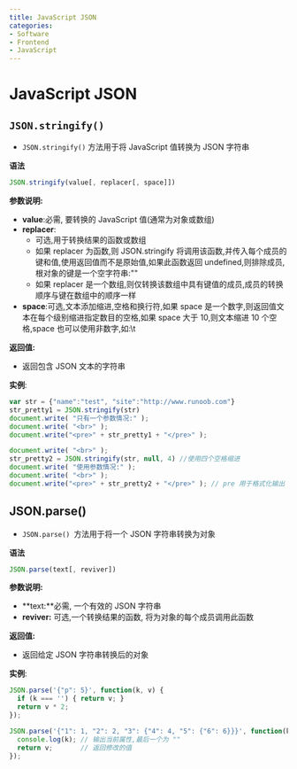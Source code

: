 ```yaml
---
title: JavaScript JSON
categories:
- Software
- Frontend
- JavaScript
---
```

# JavaScript JSON

## `JSON.stringify()`

- `JSON.stringify()` 方法用于将 JavaScript 值转换为 JSON 字符串

**语法**

```js
JSON.stringify(value[, replacer[, space]])
```

**参数说明:**

- **value**:必需, 要转换的 JavaScript 值(通常为对象或数组)
- **replacer**:
    - 可选,用于转换结果的函数或数组
    - 如果 replacer 为函数,则 JSON.stringify 将调用该函数,并传入每个成员的键和值,使用返回值而不是原始值,如果此函数返回 undefined,则排除成员,根对象的键是一个空字符串:""
    - 如果 replacer 是一个数组,则仅转换该数组中具有键值的成员,成员的转换顺序与键在数组中的顺序一样
- **space**:可选,文本添加缩进,空格和换行符,如果 space 是一个数字,则返回值文本在每个级别缩进指定数目的空格,如果 space 大于 10,则文本缩进 10 个空格,space 也可以使用非数字,如:\t

**返回值:**

- 返回包含 JSON 文本的字符串

**实例**:

```js
var str = {"name":"test", "site":"http://www.runoob.com"}
str_pretty1 = JSON.stringify(str)
document.write( "只有一个参数情况:" );
document.write( "<br>" );
document.write("<pre>" + str_pretty1 + "</pre>" );

document.write( "<br>" );
str_pretty2 = JSON.stringify(str, null, 4) //使用四个空格缩进
document.write( "使用参数情况:" );
document.write( "<br>" );
document.write("<pre>" + str_pretty2 + "</pre>" ); // pre 用于格式化输出
```

## JSON.parse()

- `JSON.parse() `方法用于将一个 JSON 字符串转换为对象

**语法**

```js
JSON.parse(text[, reviver])
```

**参数说明:**

- **text:**必需, 一个有效的 JSON 字符串
- **reviver:** 可选,一个转换结果的函数, 将为对象的每个成员调用此函数

**返回值:**

- 返回给定 JSON 字符串转换后的对象

**实例**:

```js
JSON.parse('{"p": 5}', function(k, v) {
  if (k === '') { return v; }
  return v * 2;
});

JSON.parse('{"1": 1, "2": 2, "3": {"4": 4, "5": {"6": 6}}}', function(k, v) {
  console.log(k); // 输出当前属性,最后一个为 ""
  return v;       // 返回修改的值
});
```

